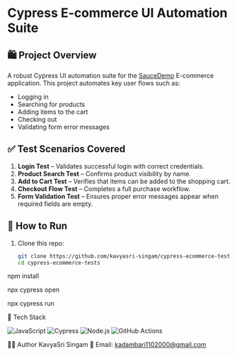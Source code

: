 # Cypress E-commerce UI Automation Suite

## 🛍️ Project Overview

A robust Cypress UI automation suite for the [SauceDemo](https://www.saucedemo.com/) E-commerce application. This project automates key user flows such as:

- Logging in
- Searching for products
- Adding items to the cart
- Checking out
- Validating form error messages

## ✅ Test Scenarios Covered

1. **Login Test** – Validates successful login with correct credentials.
2. **Product Search Test** – Confirms product visibility by name.
3. **Add to Cart Test** – Verifies that items can be added to the shopping cart.
4. **Checkout Flow Test** – Completes a full purchase workflow.
5. **Form Validation Test** – Ensures proper error messages appear when required fields are empty.

## 🚀 How to Run

1. Clone this repo:
   ```bash
   git clone https://github.com/kavyasri-singam/cypress-ecommerce-tests.git
   cd cypress-ecommerce-tests

npm install

npx cypress open

npx cypress run

🧰 Tech Stack

 ![JavaScript](https://img.shields.io/badge/JavaScript-F7DF1E?style=for-the-badge&logo=javascript&logoColor=black)
![Cypress](https://img.shields.io/badge/Cypress-17202C?style=for-the-badge&logo=cypress&logoColor=white)
![Node.js](https://img.shields.io/badge/Node.js-339933?style=for-the-badge&logo=node.js&logoColor=white)
![GitHub Actions](https://img.shields.io/badge/GitHub_Actions-2088FF?style=for-the-badge&logo=github-actions&logoColor=white)


👩‍💻 Author
KavyaSri Singam
📧 Email: kadambari1102000@gmail.com

